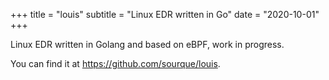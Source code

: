 +++
title = "louis"
subtitle = "Linux EDR written in Go"
date = "2020-10-01"
+++

Linux EDR written in Golang and based on eBPF, work in progress.

You can find it at https://github.com/sourque/louis.
